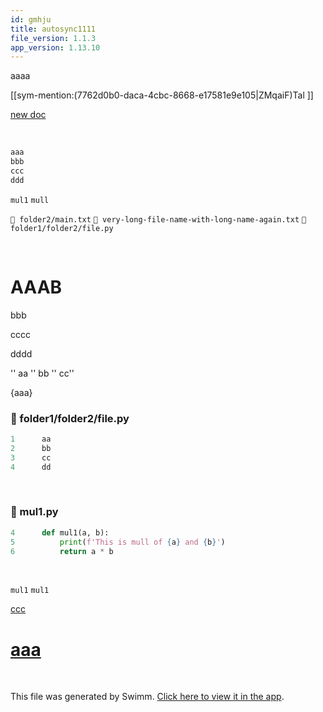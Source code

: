 ```yaml
---
id: gmhju
title: autosync1111
file_version: 1.1.3
app_version: 1.13.10
---
```


aaaa

\[\[sym-mention:(7762d0b0-daca-4cbc-8668-e17581e9e105|ZMqaiF)Tal <name></name>\]\]

[new doc](new-doc.3d5xa.sw.md)

<br/>

```bash
aaa
bbb
ccc
ddd
```

`mul1`<swm-token data-swm-token=":mul1.py:4:2:2:`def mul1(a, b):`"/> `mull`<swm-token data-swm-token=":mul1.py:5:9:9:`    print(f&#39;This is mull of {a} and {b}&#39;)`"/>

`📄 folder2/main.txt` `📄 very-long-file-name-with-long-name-again.txt` `📄 folder1/folder2/file.py`

<br/>

# AAAB

bbb

cccc

dddd

'' aa '' bb '' cc''

{aaa}
<!-- NOTE-swimm-snippet: the lines below link your snippet to Swimm -->
### 📄 folder1/folder2/file.py
```python
1      aa
2      bb
3      cc
4      dd
```

<br/>


<!-- NOTE-swimm-snippet: the lines below link your snippet to Swimm -->
### 📄 mul1.py
```python
4      def mul1(a, b):
5          print(f'This is mull of {a} and {b}')
6          return a * b
```

<br/>

`mul1`<swm-token data-swm-token=":mul1.py:4:2:2:`def mul1(a, b):`"/> `mul1`<swm-token data-swm-token=":mul1.py:4:2:2:`def mul1(a, b):`"/>

[ccc <h1>aaa</h1>](ccc-h1aaah1.n6z4n.sw.md)

<br/>

This file was generated by Swimm. [Click here to view it in the app](https://swimm-web-app.web.app/repos/Z2l0aHViJTNBJTNBdDElM0ElM0FlcmFuLXN3aW1t/docs/gmhju).
